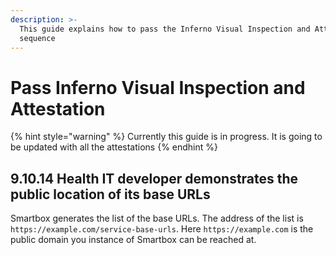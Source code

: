 ```yaml
---
description: >-
  This guide explains how to pass the Inferno Visual Inspection and Attestation
  sequence
---
```


# Pass Inferno Visual Inspection and Attestation

{% hint style="warning" %}
Currently this guide is in progress. It is going to be updated with all the attestations
{% endhint %}

## 9.10.14 Health IT developer demonstrates the public location of its base URLs

Smartbox generates the list of the base URLs. The address of the list is `https://example.com/service-base-urls`. Here `https://example.com` is the public domain you instance of Smartbox can be reached at.

